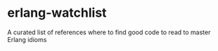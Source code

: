 erlang-watchlist
================

A curated list of references where to find good code to read to master Erlang idioms
